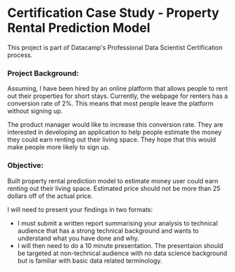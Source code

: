# Certification Case Study - Property Rental Prediction Model

This project is part of Datacamp's Professional Data Scientist Certification process.

### Project Background:

Assuming, I have been hired by an online platform that allows people to rent out their properties for short stays. Currently, the webpage for renters has a conversion rate of 2%. This means that most people leave the platform without signing up.

The product manager would like to increase this conversion rate. They are interested in developing an application to help people estimate the money they could earn renting out their living space. They hope that this would make people more likely to sign up.

### Objective:

Built property rental prediction model to estimate money user could earn renting out their living space. Estimated price should not be more than 25 dollars off of the actual price.

I will need to present your findings in two formats:
- I must submit a written report summarising your analysis to technical audience that has a strong technical background and wants to understand what you have done and why. 
- I will then need to do a 10 minute presentation. The presentaion should be targeted at non-technical audience with no data science background but is familiar with basic data related terminology. 
